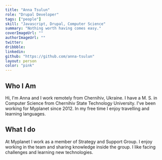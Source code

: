 ```yaml
---
title: "Anna Tsulun"
role: "Drupal Developer"
tags: ["people"]
skill: "Javascript, Drupal, Computer Science"
summary: "Nothing worth having comes easy."
coverImageUrl: ""
authorImageUrl: ""
twitter:
dribbble: 
linkedin:
github: "https://github.com/anna-tsulun"
layout: person
color: "pink"
---
```


## Who I Am

 Hi, I'm Anna and I work remotely from Chernihiv, Ukraine. I have a M. S. in Computer Science from Chernihiv State Technology University. I've been working for Myplanet since 2012. In my free time I enjoy travelling and learning languages.

## What I do

At Myplanet I work as a member of Strategy and Support Group. I enjoy working in the team and sharing knowledge inside the group. I like facing challenges and learning new technologies.
